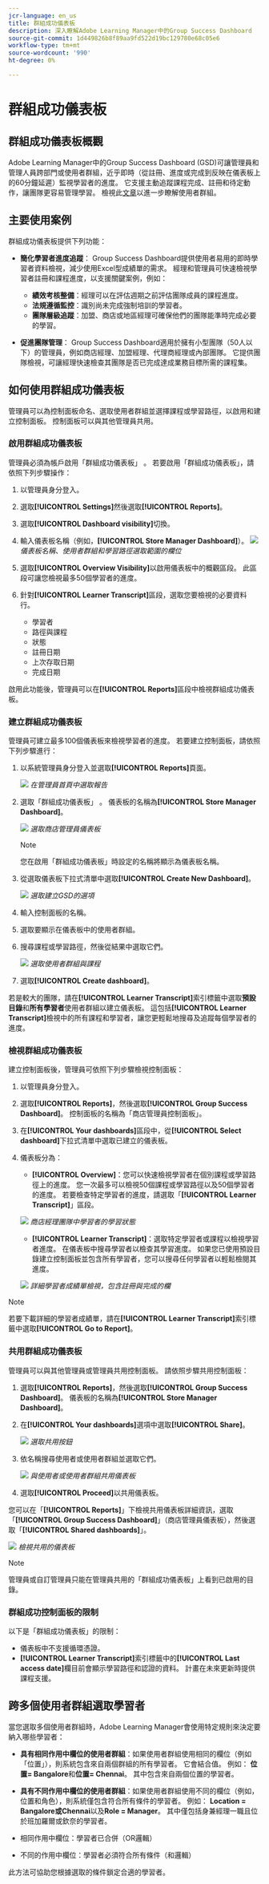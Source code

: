 ```yaml
---
jcr-language: en_us
title: 群組成功儀表板
description: 深入瞭解Adobe Learning Manager中的Group Success Dashboard
source-git-commit: 1d449826b8f89aa9fd522d19bc129780e68c05e6
workflow-type: tm+mt
source-wordcount: '990'
ht-degree: 0%

---
```


# 群組成功儀表板

## 群組成功儀表板概觀

Adobe Learning Manager中的Group Success Dashboard (GSD)可讓管理員和管理人員跨部門或使用者群組，近乎即時（從註冊、進度或完成到反映在儀表板上的60分鐘延遲）監視學習者的進度。 它支援主動追蹤課程完成、註冊和待定動作，讓團隊更容易管理學習。 檢視此[文章](/help/migrated/administrators/feature-summary/add-users-user-groups.md)以進一步瞭解使用者群組。

## 主要使用案例

群組成功儀表板提供下列功能：

* **簡化學習者進度追蹤**： Group Success Dashboard提供使用者易用的即時學習者資料檢視，減少使用Excel型成績單的需求。 經理和管理員可快速檢視學習者註冊和課程進度，以支援關鍵案例，例如：

   * **績效考核整備**：經理可以在評估週期之前評估團隊成員的課程進度。
   * **法規遵循監控**：識別尚未完成強制培訓的學習者。
   * **團隊層級追蹤**：加盟、商店或地區經理可確保他們的團隊能準時完成必要的學習。

* **促進團隊管理**： Group Success Dashboard適用於擁有小型團隊（50人以下）的管理員，例如商店經理、加盟經理、代理商經理或內部團隊。 它提供團隊檢視，可讓經理快速檢查其團隊是否已完成達成業務目標所需的課程集。

## 如何使用群組成功儀表板

管理員可以為控制面板命名、選取使用者群組並選擇課程或學習路徑，以啟用和建立控制面板。 控制面板可以與其他管理員共用。

### 啟用群組成功儀表板

管理員必須為帳戶啟用「群組成功儀表板」 。 若要啟用「群組成功儀表板」，請依照下列步驟操作：

1. 以管理員身分登入。
2. 選取&#x200B;**[!UICONTROL Settings]**&#x200B;然後選取&#x200B;**[!UICONTROL Reports]**。
3. 選取&#x200B;**[!UICONTROL Dashboard visibility]**&#x200B;切換。
4. 輸入儀表板名稱（例如，**[!UICONTROL Store Manager Dashboard]**）。
   ![](assets/enable-gsd.png)
   _儀表板名稱、使用者群組和學習路徑選取範圍的欄位_
5. 選取&#x200B;**[!UICONTROL Overview Visibility]**&#x200B;以啟用儀表板中的概觀區段。 此區段可讓您檢視最多50個學習者的進度。
6. 針對&#x200B;**[!UICONTROL Learner Transcript]**&#x200B;區段，選取您要檢視的必要資料行。

   * 學習者
   * 路徑與課程
   * 狀態
   * 註冊日期
   * 上次存取日期
   * 完成日期

啟用此功能後，管理員可以在&#x200B;**[!UICONTROL Reports]**&#x200B;區段中檢視群組成功儀表板。

### 建立群組成功儀表板

管理員可建立最多100個儀表板來檢視學習者的進度。 若要建立控制面板，請依照下列步驟進行：

1. 以系統管理員身分登入並選取&#x200B;**[!UICONTROL Reports]**&#x200B;頁面。

   ![](assets/go-to-reports.png)
   _在管理員首頁中選取報告_

2. 選取「群組成功儀表板」 。 儀表板的名稱為&#x200B;**[!UICONTROL Store Manager Dashboard]**。

   ![](assets/team-gsd-dashboard.png)
   _選取商店管理員儀表板_

   >[!NOTE]
   >
   >您在啟用「群組成功儀表板」時設定的名稱將顯示為儀表板名稱。

3. 從選取儀表板下拉式清單中選取&#x200B;**[!UICONTROL Create New Dashboard]**。

   ![](assets/create-gsd-1.png)
   _選取建立GSD的選項_

4. 輸入控制面板的名稱。
5. 選取要顯示在儀表板中的使用者群組。
6. 搜尋課程或學習路徑，然後從結果中選取它們。

   ![](assets/create-gsd.png)
   _選取使用者群組與課程_

7. 選取&#x200B;**[!UICONTROL Create dashboard]**。

若是較大的團隊，請在&#x200B;**[!UICONTROL Learner Transcript]**&#x200B;索引標籤中選取&#x200B;**預設目錄**&#x200B;和&#x200B;**所有學習者**&#x200B;使用者群組以建立儀表板。 這包括&#x200B;**[!UICONTROL Learner Transcript]**&#x200B;檢視中的所有課程和學習者，讓您更輕鬆地搜尋及追蹤每個學習者的進度。

### 檢視群組成功儀表板

建立控制面板後，管理員可依照下列步驟檢視控制面板：

1. 以管理員身分登入。
2. 選取&#x200B;**[!UICONTROL Reports]**，然後選取&#x200B;**[!UICONTROL Group Success Dashboard]**。
控制面板的名稱為「商店管理員控制面板」。
3. 在&#x200B;**[!UICONTROL Your dashboards]**&#x200B;區段中，從&#x200B;**[!UICONTROL Select dashboard]**&#x200B;下拉式清單中選取已建立的儀表板。
4. 儀表板分為：
   * **[!UICONTROL Overview]**：您可以快速檢視學習者在個別課程或學習路徑上的進度。 您一次最多可以檢視50個課程或學習路徑以及50個學習者的進度。 若要檢查特定學習者的進度，請選取「**[!UICONTROL Learner Transcript]**」區段。

   ![](assets/overview.png)
   _商店經理團隊中學習者的學習狀態_

   * **[!UICONTROL Learner Transcript]**：選取特定學習者或課程以檢視學習者進度。 在儀表板中搜尋學習者以檢查其學習進度。 如果您已使用預設目錄建立控制面板並包含所有學習者，您可以搜尋任何學習者以輕鬆檢閱其進度。

   ![](assets/learner-transcript.png)
   _詳細學習者成績單檢視，包含註冊與完成的欄_

>[!NOTE]
>
>若要下載詳細的學習者成績單，請在&#x200B;**[!UICONTROL Learner Transcript]**&#x200B;索引標籤中選取&#x200B;**[!UICONTROL Go to Report]**。

### 共用群組成功儀表板

管理員可以與其他管理員或管理員共用控制面板。 請依照步驟共用控制面板：

1. 選取&#x200B;**[!UICONTROL Reports]**，然後選取&#x200B;**[!UICONTROL Group Success Dashboard]**。 儀表板的名稱為&#x200B;**[!UICONTROL Store Manager Dashboard]**。
2. 在&#x200B;**[!UICONTROL Your dashboards]**&#x200B;選項中選取&#x200B;**[!UICONTROL Share]**。

   ![](assets/share-dashboard.png)
   _選取共用按鈕_

3. 依名稱搜尋使用者或使用者群組並選取它們。

   ![](assets/share-gsd.png)
   _與使用者或使用者群組共用儀表板_

4. 選取&#x200B;**[!UICONTROL Proceed]**&#x200B;以共用儀表板。

您可以在「**[!UICONTROL Reports]**」下檢視共用儀表板詳細資訊，選取「**[!UICONTROL Group Success Dashboard]**」（商店管理員儀表板），然後選取「**[!UICONTROL Shared dashboards]**」。

![](assets/shared-dashboard.png)
_檢視共用的儀表板_

>[!NOTE]
>
>管理員或自訂管理員只能在管理員共用的「群組成功儀表板」上看到已啟用的目錄。

### 群組成功控制面板的限制

以下是「群組成功儀表板」的限制：

* 儀表板中不支援循環憑證。
* **[!UICONTROL Learner Transcript]**&#x200B;索引標籤中的&#x200B;**[!UICONTROL Last access date]**&#x200B;欄目前會顯示學習路徑和認證的資料。 計畫在未來更新時提供課程支援。

## 跨多個使用者群組選取學習者

當您選取多個使用者群組時，Adobe Learning Manager會使用特定規則來決定要納入哪些學習者：

* **具有相同作用中欄位的使用者群組**：如果使用者群組使用相同的欄位（例如「位置」），則系統包含來自兩個群組的所有學習者。 它會結合值。 例如： **位置= Bangalore**&#x200B;和&#x200B;**位置= Chennai**。 其中包含來自兩個位置的學習者。
* **具有不同作用中欄位的使用者群組**：如果使用者群組使用不同的欄位（例如，位置和角色），則系統僅包含符合所有條件的學習者。 例如： **Location = Bangalore或Chennai**&#x200B;以及&#x200B;**Role = Manager**。 其中僅包括身兼經理一職且位於班加羅爾或欽奈的學習者。

* 相同作用中欄位：學習者已合併（OR邏輯）
* 不同的作用中欄位：學習者必須符合所有條件（和邏輯）

此方法可協助您根據選取的條件鎖定合適的學習者。
